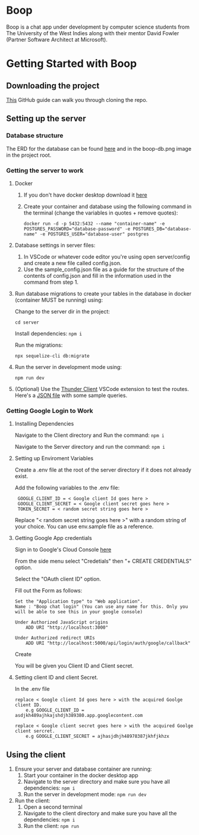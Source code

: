 # Boop

Boop is a chat app under development by computer science students from The University of the West Indies
along with their mentor David Fowler (Partner Software Architect at Microsoft).

# Getting Started with Boop
## Downloading the project
[This](https://docs.github.com/en/repositories/creating-and-managing-repositories/cloning-a-repository#cloning-a-repository) GitHub guide can walk you through cloning the repo. 

## Setting up the server

### Database structure

The ERD for the database can be found [here](https://dbdiagram.io/d/612bbd55825b5b0146e9aed7) and in the boop-db.png image in the project root.

### Getting the server to work

1. Docker
    1. If you don't have docker desktop download it [here](https://www.docker.com/products/docker-desktop)
    2. Create your container and database using the following command in the terminal (change the variables in quotes + remove quotes):
    
        `docker run -d -p 5432:5432 --name "container-name" -e POSTGRES_PASSWORD="database-password" -e POSTGRES_DB="database-name" -e POSTGRES_USER="database-user" postgres`

2. Database settings in server files:
    1. In VSCode or whatever code editor you're using open server/config and create a new file called config.json. 
    2. Use the sample_config.json file as a guide for the structure of the contents of config.json and fill in the information used in the command from step 1.

3. Run database migrations to create your tables in the database in docker (container MUST be running) using:

    Change to the server dir in the project:

    `cd server`

    Install dependencies:
    `npm i`

    Run the migrations:

    `npx sequelize-cli db:migrate `
    
4. Run the server in development mode using:
    
    `npm run dev`

5. (Optional) Use the [Thunder Client](https://marketplace.visualstudio.com/items?itemName=rangav.vscode-thunder-client) VSCode extension to test the routes. Here's a [JSON file](https://drive.google.com/drive/folders/14SfX97UpaPSqzPgeuLMLAoRXbzHXtx0O?usp=sharing) with some sample queries.

### Getting Google Login to Work

1. Installing Dependencies

    Navigate to the Client directory and Run the command:
        `npm i`

    Navigate to the Server directory and run the command:
        `npm i`

2. Setting up Enviroment Variables

    Create a .env file at the root of the server directory if it does not already exist.

    Add the following variables to the .env file:

        GOOGLE_CLIENT_ID = < Google client Id goes here >
        GOOGLE_CLIENT_SECRET = < Google client secret goes here >
        TOKEN_SECRET = < random secret string goes here >
    
    Replace "< random secret string goes here >" with a random string of your choice. You can use env.sample file as a reference.
 
 3. Getting Google App credentials
    
    Sign in to Google's Cloud Console [here](https://accounts.google.com/ServiceLogin/signinchooser?service=cloudconsole&passive=1209600&osid=1&continue=https%3A%2F%2Fconsole.cloud.google.com%2Fapis%2Fcredentials%3Fref%3Dhttps%3A%2F%2Fwww.google.com%2F&followup=https%3A%2F%2Fconsole.cloud.google.com%2Fapis%2Fcredentials%3Fref%3Dhttps%3A%2F%2Fwww.google.com%2F&flowName=GlifWebSignIn&flowEntry=ServiceLogin)
 
    From the side menu select "Credetials" then  "+ CREATE CREDENTIALS" option.

    Select the "OAuth client ID" option.

    Fill out the Form as follows:

        Set the "Application type" to "Web application".
        Name : "Boop chat login" (You can use any name for this. Only you will be able to see this in your google console)
        
        Under Authorized JavaScript origins
            ADD URI "http://localhost:3000"
        
        Under Authorized redirect URIs
            ADD URI "http://localhost:5000/api/login/auth/google/callback"

    Create

    You will be given you Client ID and Client secret.

 4. Setting client ID and client Secret.
    
    In the .env file

        replace < Google client Id goes here > with the acquired Goolge client ID.
            e.g GOOGLE_CLIENT_ID = asdjkh489ajhkajshdjh389380.app.googlecontent.com

        replace < Google client secret goes here > with the acquired Goolge client sercret.
            e.g GOOGLE_CLIENT_SECRET = ajhasjdhjh48978387jkhfjkhzx

## Using the client
1. Ensure your server and database container are running:
    1. Start your container in the docker desktop app
    2. Navigate to the server directory and make sure you have all dependencies:
        `npm i`
    3. Run the server in development mode:
        `npm run dev`
2. Run the client:
    1. Open a second terminal 
    2. Navigate to the client directory and make sure you have all the dependencies:
        `npm i`
    3. Run the client:
        `npm run`